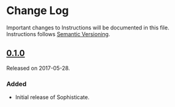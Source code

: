 # Change Log
Important changes to Instructions will be documented in this file.
Instructions follows [Semantic Versioning](http://semver.org/).

## [0.1.0](https://github.com/ephread/Sophisticate/releases/tag/0.1.0)
Released on 2017-05-28.

### Added
- Initial release of Sophisticate.
